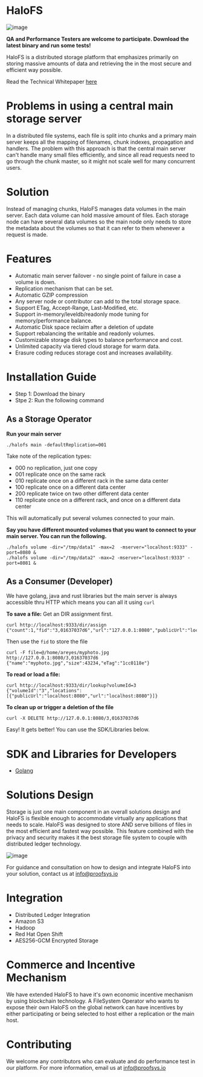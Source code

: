 # HaloFS

![image](https://user-images.githubusercontent.com/4479171/130297141-745672a2-602d-4df2-9748-20354d1ee87c.png)

**QA and Performance Testers are welcome to participate. Download the latest binary and run some tests!**

HaloFS is a distributed storage platform that emphasizes primarily on storing massive amounts of data and retrieving the in the most secure and efficient way possible. 

Read the Technical Whitepaper [here](#)

# Problems in using a central main storage server
In a distributed file systems, each file is split into chunks and a primary main server keeps all the mapping of filenames, chunk indexes, propagation and handlers. The problem with this approach is that the central main server can't handle many small files efficiently, and since all read requests need to go through the chunk master, so it might not scale well for many concurrent users.

# Solution
Instead of managing chunks, HaloFS manages data volumes in the main server. Each data volume can hold massive amount of files. Each storage node can have several data volumes so the main node only needs to store the metadata about the volumes so that it can refer to them whenever a request is made.

# Features
- Automatic main server failover - no single point of failure in case a volume is down.
- Replication mechanism that can be set.
- Automatic GZIP compression
- Any server node or contributor can add to the total storage space.
- Support ETag, Accept-Range, Last-Modified, etc.
- Support in-memory/leveldb/readonly mode tuning for memory/performance balance.
- Automatic Disk space reclaim after a deletion of update
- Support rebalancing the writable and readonly volumes.
- Customizable storage disk types to balance performance and cost.
- Unlimited capacity via tiered cloud storage for warm data.
- Erasure coding reduces storage cost and increases availability.

# Installation Guide
- Step 1: Download the binary
- Stpe 2: Run the following command

## As a Storage Operator

**Run your main server**
```
./halofs main -defaultReplication=001
```
Take note of the replication types:

- 000	no replication, just one copy
- 001	replicate once on the same rack
- 010	replicate once on a different rack in the same data center
- 100	replicate once on a different data center
- 200	replicate twice on two other different data center
- 110	replicate once on a different rack, and once on a different data center

This will automatically put several volumes connected to your main.

**Say you have different mounted volumes that you want to connect to your main server. You can run the following.**
```
./halofs volume -dir="/tmp/data1" -max=2  -mserver="localhost:9333" -port=8080 & 
./halofs volume -dir="/tmp/data2" -max=2 -mserver="localhost:9333" -port=8081 &
```
## As a Consumer (Developer)
We have golang, java and rust libraries but the main server is always accessible thru HTTP which means you can all it using `curl`

**To save a file:**
Get an DIR assignment first.
```
curl http://localhost:9333/dir/assign
{"count":1,"fid":"3,01637037d6","url":"127.0.0.1:8080","publicUrl":"localhost:8080"}
```
Then use the `fid` to store the file
```
curl -F file=@/home/areyes/myphoto.jpg http://127.0.0.1:8080/3,01637037d6
{"name":"myphoto.jpg","size":43234,"eTag":"1cc0118e"}
```

**To read or load a file:**
```
curl http://localhost:9333/dir/lookup?volumeId=3
{"volumeId":"3","locations":[{"publicUrl":"localhost:8080","url":"localhost:8080"}]}
```
**To clean up or trigger a deletion of the file**
```
curl -X DELETE http://127.0.0.1:8080/3,01637037d6
```

Easy! It gets better! You can use the SDK/Libraries below. 

# SDK and Libraries for Developers
- [Golang](https://github.com/halostac-platform/golang-halofs-lib)

# Solutions Design
Storage is just one main component in an overall solutions design and HaloFS is flexible enough to accommodate virtually any applications that needs to scale. HaloFS was designed to store AND serve billions of files in the most efficient and fastest way possible. This feature combined with the privacy and security makes it the best storage file system to couple with distributed ledger technology.

![image](https://user-images.githubusercontent.com/4479171/130307547-69df3fe8-caea-4db1-90eb-6e654d5b5456.png)

For guidance and consultation on how to design and integrate HaloFS into your solution, contact us at [info@proofsys.io](mailto:info@proofsys.io)

# Integration 
- Distributed Ledger Integration 
- Amazon S3 
- Hadoop
- Red Hat Open Shift
- AES256-GCM Encrypted Storage

# Commerce and Incentive Mechanism
We have extended HaloFS to have it's own economic incentive mechanism by using blockchain technology. A FileSystem Operator who wants to expose their own HaloFS on the global network can have incentives by either participating or being selected to host either a replication or the main host.

# Contributing
We welcome any contributors who can evaluate and do performance test in our platform. For more information, email us at info@proofsys.io

